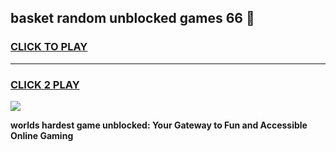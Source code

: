 
## basket random unblocked games 66 👋
<h3>
<a href="https://premium.freeplayer.one?title=basket_random_unblocked_games_66&ref=13F">CLICK TO PLAY</a></h3>
<hr>

<h3>
<a href="https://premium.freeplayer.one?title=basket_random_unblocked_games_66&ref=13F">CLICK 2 PLAY</a>
  
</h3>

<a href="https://premium.freeplayer.one?title=basket_random_unblocked_games_66&ref=12F/"><img src="https://clearcache.store/games.png"></a>


**worlds hardest game unblocked: Your Gateway to Fun and Accessible Online Gaming**

